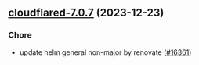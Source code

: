 

## [cloudflared-7.0.7](https://github.com/truecharts/charts/compare/cloudflared-7.0.6...cloudflared-7.0.7) (2023-12-23)

### Chore

- update helm general non-major by renovate ([#16361](https://github.com/truecharts/charts/issues/16361))
  
  
